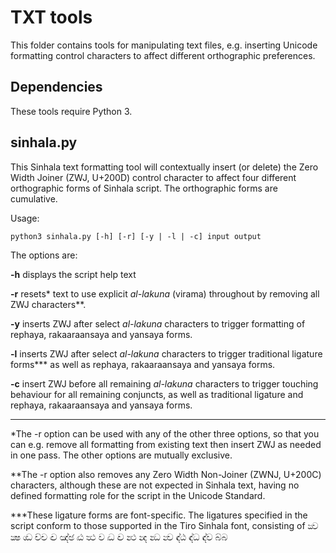 TXT tools
=====

This folder contains tools for manipulating text files, e.g. inserting Unicode formatting control characters to affect different orthographic preferences.

Dependencies
------------

These tools require Python 3.

sinhala.py
-----

This Sinhala text formatting tool will contextually insert (or delete) the Zero Width Joiner (ZWJ, U+200D) control character to affect four different orthographic forms of Sinhala script. The orthographic forms are cumulative.

Usage:

```
python3 sinhala.py [-h] [-r] [-y | -l | -c] input output
```

The options are:

**-h** displays the script help text

**-r** resets* text to use explicit *al-lakuna* (virama) throughout by removing all ZWJ characters**.

**-y** inserts ZWJ after select *al-lakuna* characters to trigger formatting of rephaya, rakaaraansaya and yansaya forms.

**-l** inserts ZWJ after select *al-lakuna* characters to trigger traditional ligature forms*** as well as rephaya, rakaaraansaya and yansaya forms.

**-c** insert ZWJ before all remaining *al-lakuna* characters to trigger touching behaviour for all remaining conjuncts, as well as traditional ligature and rephaya, rakaaraansaya and yansaya forms.
_____

*The -r option can be used with any of the other three options, so that you can e.g. remove all formatting from existing text then insert ZWJ as needed in one pass. The other options are mutually exclusive.

**The -r option also removes any Zero Width Non-Joiner (ZWNJ, U+200C) characters, although these are not expected in Sinhala text, having no defined formatting role for the script in the Unicode Standard.

***These ligature forms are font-specific. The ligatures specified in the script conform to those supported in the Tiro Sinhala font, consisting of ක්‍ව ක්‍ෂ ග්‍ධ ච්‍ච ඤ්‍ච ඤ්‍ඡ ට්‍ඨ ත්‍ථ ව ද්‍ධ ද්‍ව න්‍ථ න්‍ද න්‍ධ න්‍ව ඳ්‍ඨ ඳ්‍ධ ඳ්‍ව බ්‍බ
